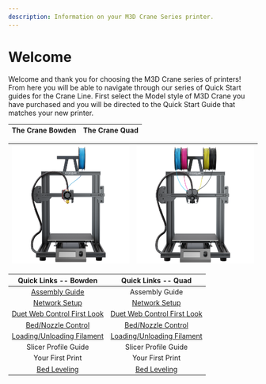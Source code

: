 ```yaml
---
description: Information on your M3D Crane Series printer.
---
```


# Welcome

Welcome and thank you for choosing the M3D Crane series of printers! From here you will be able to navigate through our series of Quick Start guides for the Crane Line. First select the Model style of M3D Crane you have purchased and you will be directed to the Quick Start Guide that matches your new printer.

| **The Crane Bowden** | **The Crane Quad** |
| :---: | :---: |


| ![gras](.gitbook/assets/crane_bowden%20%281%29.png) | ![gras](.gitbook/assets/quad.png) |
| :---: | :---: |


| Quick Links -- Bowden | Quick Links -- Quad |
| :---: | :---: |
| [Assembly Guide](https://crane.printm3d.com/crane-bowden-guide/crane-bowden-unboxing-assembly) | Assembly Guide |
| [Network Setup](https://crane.printm3d.com/crane-bowden-guide/first-time-network-setup) | [Network Setup](https://crane.printm3d.com/crane-quad-guide/first-time-network-setup) |
| [Duet Web Control First Look](https://crane.printm3d.com/crane-bowden-guide/intro-to-duet-web-control) | [Duet Web Control First Look ](https://crane.printm3d.com/crane-bowden-guide/intro-to-duet-web-control) |
| [Bed/Nozzle Control](https://crane.printm3d.com/getting-started/heating-the-bed-and-nozzles) | [Bed/Nozzle Control](https://crane.printm3d.com/getting-started/heating-the-bed-and-nozzles) |
| [Loading/Unloading Filament](https://crane.printm3d.com/m3d-crane-bowden-quick-start-guide#loading-and-unloading-filament) | [Loading/Unloading Filament](https://quadfusion.printm3d.com/printing-guides/new-loading-and-unloading-filament) |
| Slicer Profile Guide | Slicer Profile Guide |
| Your First Print | Your First Print |
| [Bed Leveling](https://crane.printm3d.com/crane-bowden-guide/manual-bed-leveling) | [Bed Leveling](https://crane.printm3d.com/manual-bed-leveling) |



